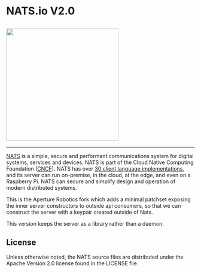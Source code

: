 # NATS.io V2.0

## <img src="logos/nats-server.png" width="300">

----

[NATS](https://nats.io) is a simple, secure and performant communications system for digital systems, services and devices. NATS is part of the Cloud Native Computing Foundation ([CNCF](https://cncf.io)). NATS has over [30 client language implementations](https://nats.io/download/), and its server can run on-premise, in the cloud, at the edge, and even on a Raspberry Pi. NATS can secure and simplify design and operation of modern distributed systems.

This is the Aperture Robotics fork which adds a minimal patchset exposing the
inner server constructors to outside api consumers, so that we can construct the
server with a keypair created outside of Nats.

This version keeps the server as a library rather than a daemon.

## License

Unless otherwise noted, the NATS source files are distributed
under the Apache Version 2.0 license found in the LICENSE file.
